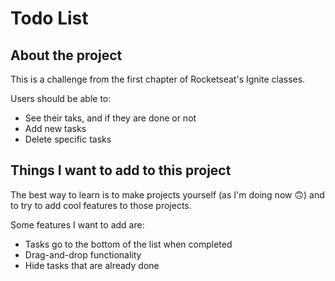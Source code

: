 # Todo List
## About the project
This is a challenge from the first chapter of Rocketseat's Ignite classes.

Users should be able to:
- See their taks, and if they are done or not
- Add new tasks
- Delete specific tasks

## Things I want to add to this project
The best way to learn is to make projects yourself (as I'm doing now 🙃) and to try to add cool features to those projects.

Some features I want to add are:
- Tasks go to the bottom of the list when completed
- Drag-and-drop functionality
- Hide tasks that are already done
